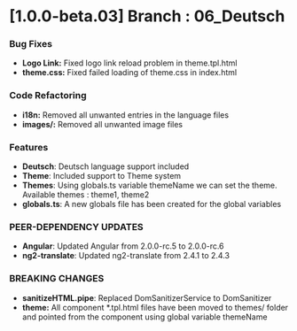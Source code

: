 <a name="1.0.0-beta.03"></a>
# [1.0.0-beta.03] Branch : 06_Deutsch

### Bug Fixes
* **Logo Link:** Fixed logo link reload problem in theme.tpl.html
* **theme.css:** Fixed failed loading of theme.css in index.html

### Code Refactoring

* **i18n:** Removed all unwanted entries in the language files
* **images/:** Removed all unwanted image files


### Features

* **Deutsch**: Deutsch language support included
* **Theme**: Included support to Theme system
* **Themes**: Using globals.ts variable themeName we can set the theme.  Available themes : theme1, theme2
* **globals.ts**: A new globals file has been created for the global variables

### PEER-DEPENDENCY UPDATES ###
* **Angular**: Updated Angular from 2.0.0-rc.5 to 2.0.0-rc.6
* **ng2-translate**: Updated ng2-translate from 2.4.1 to 2.4.3

### BREAKING CHANGES
* **sanitizeHTML.pipe**: Replaced DomSanitizerService to DomSanitizer
* **theme:** All component *.tpl.html files have been moved to themes/<theme> folder and pointed from the component using global variable themeName